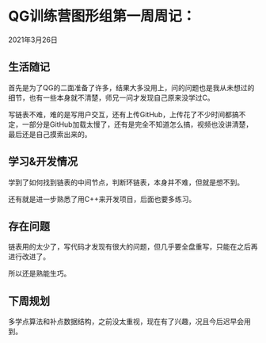# QG训练营图形组第一周周记：
2021年3月26日

## 生活随记

首先是为了QG的二面准备了许多，结果大多没用上，问的问题也是我从未想过的细节，也有一些本身就不清楚，师兄一问才发现自己原来没学过C。

写链表不难，难的是写用户交互，还有上传GitHub，上传花了不少时间都搞不定，一部分是GitHub加载太慢了，还有是完全不知道怎么搞，视频也没讲清楚，最后还是自己摸索出来的。

## 学习&开发情况

学到了如何找到链表的中间节点，判断环链表，本身并不难，但就是想不到。

还有就是进一步熟悉了用C++来开发项目，后面也要多练习。

## 存在问题

链表用的太少了，写代码才发现有很大的问题，但几乎要全盘重写，只能在之后再进行改进了。

所以还是熟能生巧。

## 下周规划

多学点算法和补点数据结构，之前没太重视，现在有了兴趣，况且今后迟早会用到。

